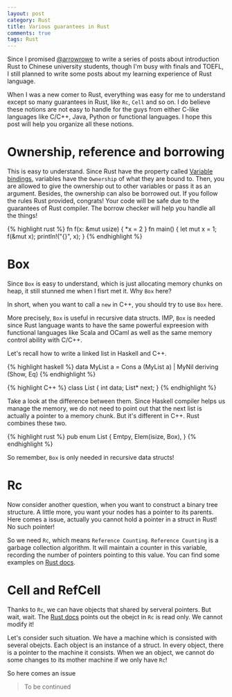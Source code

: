 ```yaml
---
layout: post
category: Rust
title: Various guarantees in Rust
comments: true
tags: Rust
---
```


Since I promised [@arrowrowe](http://arrowrowe.me/) to write a series of posts about introduction Rust to Chinese university students, though I'm busy with finals and TOEFL, I still planned to write some posts about my learning experience of Rust language.

When I was a new comer to Rust, everything was easy for me to understand except so many guarantees in Rust, like `Rc`, `Cell` and so on. I do believe these notions are not easy to handle for the guys from either C-like languages like C/C++, Java, Python or functional languages. I hope this post will help you organize all these notions.

# Ownership, reference and borrowing

This is easy to understand. Since Rust have the property called [Variable bindings](https://doc.rust-lang.org/book/variable-bindings.html), variables have the `Ownership` of what they are bound to. Then, you are allowed to give the ownership out to other variables or pass it as an argument. Besides, the ownership can also be borrowed out. If you follow the rules Rust provided, congrats! Your code will be safe due to the guarantees of Rust compiler. The borrow checker will help you handle all the things!

{% highlight rust %}
fn f(x: &mut usize) {
    *x = 2
}
fn main() {
    let mut x = 1;
    f(&mut x);
    println!("{}", x);
}
{% endhighlight %}

# Box

Since `Box` is easy to understand, which is just allocating memory chunks on heap, it still stunned me when I fisrt met it. Why `Box` here?

In short, when you want to call a `new` in C++, you should try to use `Box` here.

More precisely, `Box` is useful in recursive data structs. IMP, `Box` is needed since Rust language wants to have the same powerful expreesion with functional languages like Scala and OCaml as well as the same memory control ability with C/C++.

Let's recall how to write a linked list in Haskell and C++.

{% highlight haskell %}
data MyList a = Cons a (MyList a)
              | MyNil deriving (Show, Eq)
{% endhighlight %}

{% highlight C++ %}
class List {
    int data;
    List* next;
}
{% endhighlight %}

Take a look at the difference between them. Since Haskell compiler helps us manage the memory, we do not need to point out that the next list is actually a pointer to a memory chunk. But it's different in C++. Rust combines these two.

{% highlight rust %}
pub enum List {
    Emtpy,
    Elem(isize, Box<List>),
}
{% endhighlight %}

So remember, `Box` is only needed in recursive data structs!

# Rc

Now consider another question, when you want to construct a binary tree structure. A little more, you want your nodes has a pointer to its parents. Here comes a issue, actually you cannot hold a pointer in a struct in Rust! No such pointer!

So we need `Rc`, which means `Reference Counting`. `Reference Counting` is a garbage collection algorithm. It will maintain a counter in this variable, recording the number of pointers pointing to this value. You can find some examples on [Rust docs](http://doc.rust-lang.org/std/rc/index.html).

# Cell and RefCell

Thanks to `Rc`, we can have objects that shared by serveral pointers. But wait, wait. The [Rust docs](http://doc.rust-lang.org/std/rc/index.html) points out the obejct in `Rc` is read only. We cannot modify it!

Let's consider such situation. We have a machine which is consisted with several obejcts. Each object is an instance of a struct. In every object, there is a pointer to the machine it consists. When we an object, we cannot do some changes to its mother machine if we only have `Rc`!

So here comes an issue 

> To be continued
